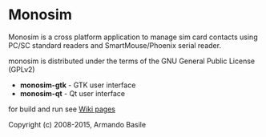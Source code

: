 # Monosim
Monosim is a cross platform application to manage sim card contacts
using PC/SC standard readers and SmartMouse/Phoenix serial reader.

monosim is distributed under the terms of the GNU General Public License (GPLv2)

* **monosim-gtk** - GTK user interface
* **monosim-qt**  - Qt user interface

for build and run see [Wiki pages](https://github.com/armando-basile/monosim/wiki)


Copyright (c) 2008-2015, Armando Basile



